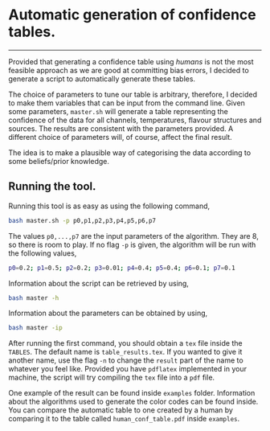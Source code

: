 # Automatic generation of confidence tables.
---
Provided that generating a confidence table using _humans_ is not the
most feasible approach as we are good at committing bias errors, I
decided to generate a script to automatically generate these tables.

The choice of parameters to tune our table is arbitrary, therefore, I
decided to make them variables that can be input from the command
line. Given some parameters, `master.sh` will generate a table
representing the confidence of the data for all channels,
temperatures, flavour structures and sources. The results are
consistent with the parameters provided. A different choice of
parameters will, of course, affect the final result.

The idea is to make a plausible way of categorising the data
according to some beliefs/prior knowledge.

## Running the tool.
Running this tool is as easy as using the following command,
```bash
bash master.sh -p p0,p1,p2,p3,p4,p5,p6,p7
```
The values `p0,...,p7` are the input parameters of the algorithm.
They are 8, so there is room to play. If no flag `-p` is given, the
algorithm will be run with the following values,
```bash
p0=0.2; p1=0.5; p2=0.2; p3=0.01; p4=0.4; p5=0.4; p6=0.1; p7=0.1
```
Information about the script can be retrieved by using,
```bash
bash master -h
```
Information about the parameters can be obtained by using,
```bash
bash master -ip
```
After running the first command, you should obtain a `tex` file
inside the `TABLES`. The default name is `table_results.tex`. If you
wanted to give it another name, use the flag `-n` to change the
`result` part of the name to whatever you feel like. Provided you
have `pdflatex` implemented in your machine, the script will try
compiling the `tex` file into a `pdf` file.

One example of the result can be found inside `examples` folder.
Information about the algorithms used to generate the color codes can
be found inside. You can compare the automatic table to one created
by a human by comparing it to the table called `human_conf_table.pdf`
inside `examples`.
